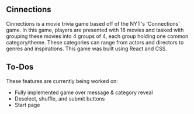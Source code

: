 ## Cinnections

Cinnections is a movie trivia game based off of the NYT's 'Connections' game. In this game, players are presented with 16 movies and tasked with grouping these movies into 4 groups of 4, each group holding one common category/theme. These categories can range from actors and directors to genres and inspirations. This game was built using React and CSS. 

## To-Dos

These features are currently being worked on: 
- Fully implemented game over message & category reveal
- Deselect, shuffle, and submit buttons
- Start page
